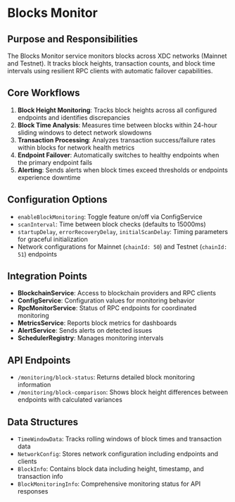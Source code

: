 # Blocks Monitor

## Purpose and Responsibilities

The Blocks Monitor service monitors blocks across XDC networks (Mainnet and Testnet). It tracks block heights, transaction counts, and block time intervals using resilient RPC clients with automatic failover capabilities.

## Core Workflows

1. **Block Height Monitoring**: Tracks block heights across all configured endpoints and identifies discrepancies
2. **Block Time Analysis**: Measures time between blocks within 24-hour sliding windows to detect network slowdowns
3. **Transaction Processing**: Analyzes transaction success/failure rates within blocks for network health metrics
4. **Endpoint Failover**: Automatically switches to healthy endpoints when the primary endpoint fails
5. **Alerting**: Sends alerts when block times exceed thresholds or endpoints experience downtime

## Configuration Options

- `enableBlockMonitoring`: Toggle feature on/off via ConfigService
- `scanInterval`: Time between block checks (defaults to 15000ms)
- `startupDelay`, `errorRecoveryDelay`, `initialScanDelay`: Timing parameters for graceful initialization
- Network configurations for Mainnet (`chainId: 50`) and Testnet (`chainId: 51`) endpoints

## Integration Points

- **BlockchainService**: Access to blockchain providers and RPC clients
- **ConfigService**: Configuration values for monitoring behavior
- **RpcMonitorService**: Status of RPC endpoints for coordinated monitoring
- **MetricsService**: Reports block metrics for dashboards
- **AlertService**: Sends alerts on detected issues
- **SchedulerRegistry**: Manages monitoring intervals

## API Endpoints

- `/monitoring/block-status`: Returns detailed block monitoring information
- `/monitoring/block-comparison`: Shows block height differences between endpoints with calculated variances

## Data Structures

- `TimeWindowData`: Tracks rolling windows of block times and transaction data
- `NetworkConfig`: Stores network configuration including endpoints and clients
- `BlockInfo`: Contains block data including height, timestamp, and transaction info
- `BlockMonitoringInfo`: Comprehensive monitoring status for API responses
